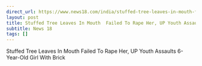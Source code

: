 ```yaml
---
direct_url: https://www.news18.com/india/stuffed-tree-leaves-in-mouth-failed-to-rape-her-up-youth-assaults-6-year-old-girl-with-brick-ws-d-9379859.html
layout: post
title: Stuffed Tree Leaves In Mouth  Failed To Rape Her, UP Youth Assaults 6-Year-Old Girl With Brick
subtitle: News 18
tags: []
---
```


Stuffed Tree Leaves In Mouth  Failed To Rape Her, UP Youth Assaults 6-Year-Old Girl With Brick
